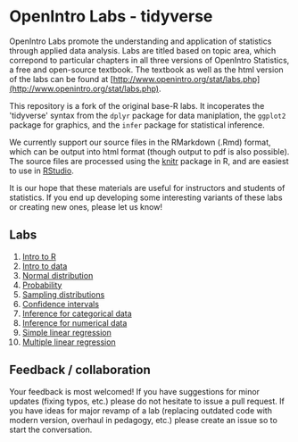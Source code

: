 OpenIntro Labs - tidyverse
==============

OpenIntro Labs promote the understanding and application of statistics through 
applied data analysis. Labs are titled based on topic area, which correpond to 
particular chapters in all three versions of OpenIntro Statistics, a free and 
open-source textbook. The textbook as well as the html version of the labs can
be found at [http://www.openintro.org/stat/labs.php](http://www.openintro.org/stat/labs.php).

This repository is a fork of the original base-R labs. It incoperates 
the 'tidyverse' syntax from the `dplyr` package for data maniplation, the `ggplot2` 
package for graphics, and the `infer` package for statistical inference.

We currently support our source files in the RMarkdown (.Rmd) format, which can be output into
html format (though output to pdf is also possible). The source files are processed
using the [knitr](http://yihui.name/knitr/) package in R, and are easiest to use in [RStudio](https://www.rstudio.com/products/rstudio/download/).

It is our hope that these materials are useful for instructors and students of 
statistics.  If you end up developing some interesting variants of these labs or 
creating new ones, please let us know!

## Labs

1. [Intro to R](http://openintrostat.github.io/oiLabs-tidy/01_intro_to_r/intro_to_r.html)
2. [Intro to data](http://openintrostat.github.io/oiLabs-tidy/02_intro_to_data/02_intro_to_data.html)
3. [Normal distribution](http://openintrostat.github.io/oiLabs-tidy/03_normal_distribution/03_normal_distribution.html)
4. [Probability](http://openintrostat.github.io/oiLabs-tidy/04_probability/04_probability.html)
5. [Sampling distributions](https://openintro.shinyapps.io/sampling_distributions/)
6. [Confidence intervals](https://openintro.shinyapps.io/confidence_intervals/)
7. [Inference for categorical data](https://openintro.shinyapps.io/inf_for_categorical_data/)
8. [Inference for numerical data](http://openintrostat.github.io/oiLabs-tidy/07_inf_for_numerical_data/07_inf_for_numerical_data.html)
9. [Simple linear regression](http://openintrostat.github.io/oiLabs-tidy/09_simple_regression/09_simple_regression.html)
10. [Multiple linear regression](http://openintrostat.github.io/oiLabs-tidy/10_multiple_regression/10_multiple_regression.html)

## Feedback / collaboration

Your feedback is most welcomed! If you have suggestions for minor updates (fixing
typos, etc.) please do not hesitate to issue a pull request. If you have ideas for
major revamp of a lab (replacing outdated code with modern version, overhaul in 
pedagogy, etc.) please create an issue so to start the conversation.
